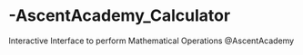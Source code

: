 # -AscentAcademy_Calculator
Interactive Interface to perform Mathematical Operations @AscentAcademy
